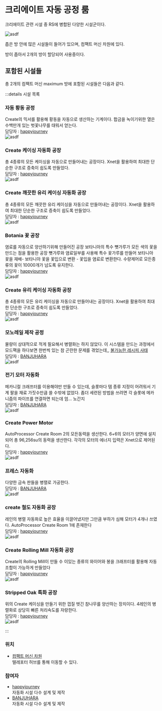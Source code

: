 # 크리에이트 자동 공정 룸

크리에이트 관련 시설 중 RS에 병합된 다양한 시설군이다.

![asdf](../../asset/systems/create_auto_factory/room2.jpg)

좁은 방 안에 많은 시설들이 들어가 있으며, 컴팩트 머신 차원에 있다. 

방이 좁아서 2개의 방이 할당되어 사용중이다. 

## 포함된 시설들

총 2개의 컴팩트 머신 maximum 방에 포함된 시설들은 다음과 같다. 

:::details 시설 목록
### 자동 황동 공정
Create의 믹서를 활용해 황동을 자동으로 생산하는 기계이다.
합금을 녹이기위한 열은 수백만개 있는 벗꽃나무를 태워서 얻는다.  
담당자 : [happyjourney](../members/happyjourney.md)  
![asdf](../../asset/buildings/../systems/create_auto_factory/brass.jpg)

### Create 케이싱 자동화 공장
총 4종류의 모든 케이싱을 자동으로 만들어내는 공장이다.
Xnet을 활용하여 최대한 단순한 구조로 증축이 쉽도록 만들었다.  
담당자 : [happyjourney](../members/happyjourney.md)  
![asdf](../../asset/buildings/../systems/create_auto_factory/casing.jpg)

### Create 깨끗한 유리 케이싱 자동화 공장
총 4종류의 모든  깨끗한 유리 케이싱을 자동으로 만들어내는 공장이다.
Xnet을 활용하여 최대한 단순한 구조로 증축이 쉽도록 만들었다.  
담당자 : [happyjourney](../members/happyjourney.md)  
![asdf](../../asset/buildings/../systems/create_auto_factory/clear_class_casing.jpg)

### Botania 꽃 공장
염료를 자동으로 양산하기위해 만들어진 공장
보타니아의 특수 뼛가루가 모든 색의 꽃을 만드는 점을 활용한 공장
뼛가루와 염료일부를 사용해 특수 꽃가루를 만들어 보타니아 꽃을 재배- 보타니아 꽃을 꽃입으로 변환 - 꽃입을 염료로 변환한다. 
수량제어로 모든종류의 꽃이 10000개가 넘도록 유지한다.  
담당자 : [happyjourney](../members/happyjourney.md)  
![asdf](../../asset/buildings/../systems/create_auto_factory/flower_farm.jpg)

### Create 유리 케이싱 자동화 공장
총 4종류의 모든 유리 케이싱을 자동으로 만들어내는 공장이다.
Xnet을 활용하여 최대한 단순한 구조로 증축이 쉽도록 만들었다.  
담당자 : [happyjourney](../members/happyjourney.md)  
![asdf](../../asset/buildings/../systems/create_auto_factory/glass_casing.jpg)

### 모노레일 제작 공정
물량이 상대적으로 적게 필요해서 병렬화는 하지 않았다. 이 시스템을 만드는 과정에서 모드팩을 하다보면 한번씩 있는 참 곤란한 문제를 겪었는데,, [불가능한 레시피 사태](../history/history.md#imposible_recipe)  
담당자 : [BANJUHARA](../members/BANJUHARA.md)    
![asdf](../../asset/buildings/../systems/create_auto_factory/monorail.jpg)

### 전기 모터 자동화
메카니컬 크래프터를 이용해야만 만들 수 있는데, 슬롯마다 템 종류 지정이 어려워서 기계 팔을 재료 가짓수만큼 쓸 수밖에 없었다.
좀더 세련된 방법을 쓰려면 각 슬롯에 메카니즘의 파이프를 연결하면 되는데 엄... 노간지  
담당자 : [BANJUHARA](../members/BANJUHARA.md)    
![asdf](../../asset/buildings/../systems/create_auto_factory/motor.jpg)

### Create Power Motor
AutoProcessor Create Room 2의 모든동력을 생산한다.
6+6의 모터가 양면에 설치되어 총 96,256su의 동력을 생산한다.
각각의 모터의 에너지 입력은 Xnet으로 제어된다.  
담당자 : [happyjourney](../members/happyjourney.md)  
![asdf](../../asset/buildings/../systems/create_auto_factory/power_motor.jpg)

### 프레스 자동화
다양한 금속 판들을 병렬로 가공한다.  
담당자 : [BANJUHARA](../members/BANJUHARA.md)    
![asdf](../../asset/buildings/../systems/create_auto_factory/press.jpg)

### create 철도 자동화 공장
레인의 병렬 자동화로 높은 효율을 이끌어냈지만 그만큼 부하가 심해 모터가 4개나 쓰였다.
AutoProcessor Create Room 1에 존재한다  
담당자 : [happyjourney](../members/happyjourney.md)  
![asdf](../../asset/buildings/../systems/create_auto_factory/railmaker.jpg)

### Create Rolling Mill 자동화 공장
Create의 Rolling Mill이 만들 수 이있는 종류의 와이어와 봉을 크래프터를 활용해 자동조합이 가능하게 만들었다  
담당자 : [happyjourney](../members/happyjourney.md)  
![asdf](../../asset/buildings/../systems/create_auto_factory/rolling_mill.jpg)

### Stripped Oak 특화 공장
위의 Create 케이싱을 만들기 위한 껍질 벗긴 참나무를 양산하는 장치이다.
4레인의 병렬화로 상당히 빠른 처리속도를 자랑한다.  
담당자 : [happyjourney](../members/happyjourney.md)  
![asdf](../../asset/buildings/../systems/create_auto_factory/stripped_oak.jpg)

:::

### 위치
<!-- tag_source_open:link_list:building_spot -->
- [컴팩트 머신 차원](../buildings/compact_machine_dimension.md)  
텔레포터 허브를 통해 이동할 수 있다.
<!-- tag_close -->

### 참여자
<!-- tag_source_open:link_list:member_contribute -->
- [happyjourney](../members/happyjourney.md)  
자동화 시설 다수 설계 및 제작
- [BANJUHARA](../members/BANJUHARA.md)  
자동화 시설 다수 설계 및 제작
<!-- tag_close-->